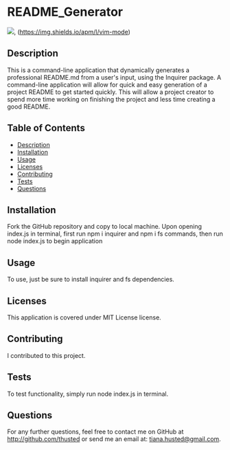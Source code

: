 # README_Generator

![](https://img.shields.io/github/issues/thusted/README_Generator), (https://img.shields.io/apm/l/vim-mode)

## Description
This is a command-line application that dynamically generates a professional README.md from a user's input, using the Inquirer package. A command-line application will allow for quick and easy generation of a project README to get started quickly. This will allow a project creator to spend more time working on finishing the project and less time creating a good README.

## Table of Contents
* [Description](#Description)
* [Installation](#Installation)
* [Usage](#Usage)
* [Licenses](#Licenses)
* [Contributing](#Contributing)
* [Tests](#Tests)
* [Questions](#Questions)

## Installation
Fork the GitHub repository and copy to local machine. Upon opening index.js in terminal, first run npm i inquirer and npm i fs commands, then run node index.js to begin application

## Usage
To use, just be sure to install inquirer and fs dependencies.

## Licenses
This application is covered under MIT License license.

## Contributing
I contributed to this project.

## Tests
To test functionality, simply run node index.js in terminal.

## Questions
For any further questions, feel free to contact me on GitHub at http://github.com/thusted or send me an email at: tiana.husted@gmail.com.
